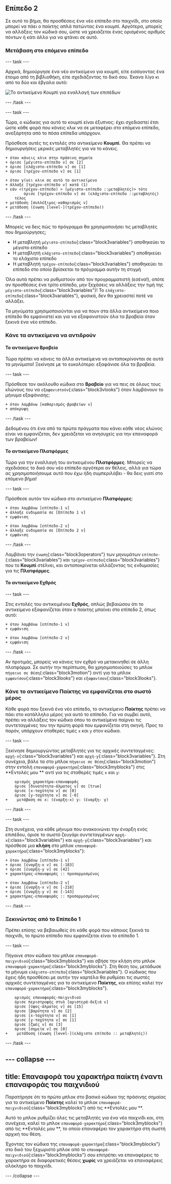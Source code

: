 ## Επίπεδο 2

Σε αυτό το βήμα, θα προσθέσεις ένα νέο επίπεδο στο παιχνίδι, στο οποίο μπορεί να πάει ο παίκτης απλά πατώντας ένα κουμπί. Αργότερα, μπορείς να αλλάξεις τον κώδικά σου, ώστε να χρειάζεται ένας ορισμένος αριθμός πόντων ή κάτι άλλο για να φτάνει σε αυτό.

### Μετάβαση στο επόμενο επίπεδο

--- task ---

Αρχικά, δημιούργησε ένα νέο αντικείμενο για κουμπί, είτε εισάγοντας ένα έτοιμο από τη βιβλιοθήκη, είτε σχεδιάζοντας το δικό σου. Έκανα λίγο κι από τα δύο και έβγαλα αυτό:

![Το αντικείμενο Κουμπί για εναλλαγή των επιπέδων](images/levelButton.png)

--- /task ---

--- task ---

Τώρα, ο κώδικας για αυτό το κουμπί είναι έξυπνος: έχει σχεδιαστεί έτσι ώστε κάθε φορά που κάνεις κλικ να σε μεταφέρει στο επόμενο επίπεδο, ανεξάρτητα από το πόσα επίπεδα υπάρχουν.

Πρόσθεσε αυτές τις εντολές στο αντικείμενο **Κουμπί**. Θα πρέπει να δημιουργήσεις μερικές μεταβλητές για να το κάνεις.

```blocks3
+ όταν κάνεις κλικ στην πράσινη σημαία
+ όρισε [μέγιστο-επίπεδο v] σε [2]
+ όρισε [ελάχιστο-επίπεδο v] σε [1]
+ όρισε [τρέχον-επίπεδο v] σε [1]
```

```blocks3
+ όταν γίνει κλικ σε αυτό το αντικείμενο
+ άλλαξε [τρέχον-επίπεδο v] κατά (1)
+ εάν <(τρέχον-επίπεδο) > (μέγιστο-επίπεδο ::μεταβλητές)> τότε
        όρισε [τρέχον-επίπεδο v] σε (ελάχιστο-επίπεδο ::μεταβλητές)
    τέλος
+ μετάδοση [συλλέξιμος-καθαρισμός v]
+ μετάδοση (ένωση [level-](τρέχον-επίπεδο))
```

--- /task ---

Μπορείς να δεις πώς το πρόγραμμα θα χρησιμοποιήσει τις μεταβλητές που δημιούργησες;

+ Η μεταβλητή `μέγιστο-επίπεδο`{:class="block3variables"} αποθηκεύει το μέγιστο επίπεδο
+ Η μεταβλητή `ελάχιστο-επίπεδο`{:class="block3variables"} αποθηκεύει το ελάχιστο επίπεδο
+ Η μεταβλητή `τρέχον-επίπεδο`{:class="block3variables"} αποθηκεύει το επίπεδο στο οποίο βρίσκεται το πρόγραμμα αυτήν τη στιγμή

Όλα αυτά πρέπει να ρυθμιστούν από τον προγραμματιστή \(εσένα!\), οπότε αν προσθέσεις ένα τρίτο επίπεδο, μην ξεχάσεις να αλλάξεις την τιμή της `μέγιστο-επίπεδο`{:class="block3variables"}! Το `ελάχιστο-επίπεδο`{:class="block3variables"}, φυσικά, δεν θα χρειαστεί ποτέ να αλλάξει.

Τα μηνύματα χρησιμοποιούνται για να πουν στα άλλα αντικείμενα ποιο επίπεδο θα εμφανιστεί και για να εξαφανιστούν όλα τα βραβεία όταν ξεκινά ένα νέο επίπεδο.

### Κάνε τα αντικείμενα να αντιδρούν

#### Το αντικείμενο **Βραβείο**

Τώρα πρέπει να κάνεις τα άλλα αντικείμενα να ανταποκρίνονται σε αυτά τα μηνύματα! Ξεκίνησε με το ευκολότερο: εξαφάνισε όλα τα βραβεία.

--- task ---

Πρόσθεσε τον ακόλουθο κώδικα στο **Βραβείο** για να πεις σε όλους τους κλώνους του να `εξαφανιστούν`{:class="block3vlooks"} όταν λαμβάνουν το μήνυμα εξαφάνισης:

```blocks3
+ όταν λαμβάνω [καθαρισμός-βραβείων v]
+ απόκρυψη
```

--- /task ---

Δεδομένου ότι ένα από τα πρώτα πράγματα που κάνει κάθε νέος κλώνος είναι να εμφανίζεται, δεν χρειάζεται να ανησυχείς για την επαναφορά των βραβείων!

#### Το αντικείμενο **Πλατφόρμες**

Τώρα για την εναλλαγή του αντικειμένου **Πλατφόρμες**. Μπορείς να σχεδιάσεις το δικό σου νέο επίπεδο αργότερα αν θέλεις, αλλά για τώρα ας χρησιμοποιήσουμε αυτό που έχω ήδη συμπεριλάβει - θα δεις γιατί στο επόμενο βήμα!

--- task ---

Πρόσθεσε αυτόν τον κώδικα στο αντικείμενο **Πλατφόρμες**:

```blocks3
+ όταν λαμβάνω [επίπεδο-1 v]
+ άλλαξε ενδυμασία σε [Επίπεδο 1 v]
+ εμφάνιση
```

```blocks3
+ όταν λαμβάνω [επίπεδο-2 v]
+ άλλαξε ενδυμασία σε [Επίπεδο 2 v]
+ εμφάνιση
```

--- /task ---

Λαμβάνει την `ένωση`{:class="block3operators"} των μηνυμάτων `επίπεδο-`{:class="block3variables"} και `τρέχον-επίπεδο`{:class="block3variables"} που το **Κουμπί** στέλνει, και ανταποκρίνεται αλλάζοντας τις ενδυμασίες για τις **Πλατφόρμες**.

#### Το αντικείμενο **Εχθρός**

--- task ---

Στις εντολές του αντικειμένου **Εχθρός**, απλώς βεβαιώσου ότι το αντικείμενο εξαφανίζεται όταν ο παίκτης μπαίνει στο επίπεδο 2, όπως αυτό:

```blocks3
+ όταν λαμβάνω [επίπεδο-1 v]
+ εμφάνιση
```

```blocks3
+ όταν λαμβάνω [επίπεδο-2 v]
+ εμφάνιση
```

--- /task ---

Αν προτιμάς, μπορείς να κάνεις τον εχθρό να μετακινηθεί σε άλλη πλατφόρμα. Σε αυτήν την περίπτωση, θα χρησιμοποιούσες το μπλοκ `πήγαινε σε θέση`{:class="block3motion"} αντί για τα μπλοκ `εμφανίσου`{:class="block3looks"} και `εξαφανίσου`{:class="block3looks"}.

### Κάνε το αντικείμενο **Παίκτης** να εμφανίζεται στο σωστό μέρος

Κάθε φορά που ξεκινά ένα νέο επίπεδο, το αντικείμενο **Παίκτης** πρέπει να πάει στο κατάλληλο μέρος για αυτό το επίπεδο. Για να συμβεί αυτό, πρέπει να αλλάξεις τον κώδικα όπου το αντικείμενο παίρνει τις συντεταγμένες του την πρώτη φορά που εμφανίζεται στη σκηνή. Προς το παρόν, υπάρχουν σταθερές τιμές `x` και `y` στον κώδικα.

--- task ---

Ξεκίνησε δημιουργώντας μεταβλητές για τις αρχικές συντεταγμένες: `αρχή-x`{:class="block3variables"} και `αρχή-y`{:class="block3variables"}. Στη συνέχεια, βάλε τα στο μπλοκ `πήγαινε σε θέση`{:class="block3motion"} στην εντολή `επαναφορά-χαρακτήρα`{:class="block3myblocks"} στις **Εντολές μου ** αντί για τις σταθερές τιμές `x` και `y`:

```blocks3
    ορισμός χαρακτήρα-επαναφοράς
    όρισε [δυνατότητα-άλματος v] σε [true]
    όρισε [x-ταχύτητα v] σε [0]
    όρισε [y-ταχύτητα v] σε [-0]
+    μετάβαση σε x: (έναρξη-x) y: (έναρξη- γ)
```

--- /task ---

--- task ---

Στη συνέχεια, για κάθε μήνυμα που ανακοινώνει την έναρξη ενός επιπέδου, όρισε το σωστό ζευγάρι συντεταγμένων `αρχή-x`{:class="block3variables"} και `αρχή-y`{:class="block3variables"} και πρόσθεσε μια **κλήση** στο μπλοκ `επαναφορά-χαρακτήρα`{:class="block3myblocks"}:

```blocks3
+ όταν λαμβάνω [επίπεδο-1 v]
+ όρισε [έναρξη-x v] σε [-183]
+ όρισε [έναρξη-y v] σε [42]
+ χαρακτήρας-επαναφοράς :: προσαρμοσμένος
```

```blocks3
+ όταν λαμβάνω [επίπεδο-2 v]
+ όρισε [έναρξη-x v] σε [-218]
+ όρισε [έναρξη-y v] σε [-143]
+ χαρακτήρας-επαναφοράς :: προσαρμοσμένος
```

--- /task ---

### Ξεκινώντας από το Επίπεδο 1

Πρέπει επίσης να βεβαιωθείς ότι κάθε φορά που κάποιος ξεκινά το παιχνίδι, το πρώτο επίπεδο που εμφανίζεται είναι το επίπεδο 1.

--- task ---

Πήγαινε στον κώδικα του μπλοκ `επαναφορά-παιχνιδιού`{:class="block3myblocks"} και σβήσε την κλήση στο μπλοκ `επαναφορά-χαρακτήρα`{:class="block3myblocks"}. Στη θέση του, μετάδωσε το μήνυμα `ελάχιστο-επίπεδο`{:class="block3variables"}. Ο κώδικας που έχεις ήδη προσθέσει με αυτήν την καρτέλα θα ρυθμίσει τις σωστές αρχικές συντεταγμένες για το αντικείμενο **Παίκτης**, και επίσης καλεί την `επαναφορά-χαρακτήρα`{:class="block3myblocks"}.

```blocks3
    ορισμός επαναφοράς-παιχνιδιού
    όρισε περιστροφής στυλ [αριστερά-δεξιά v]
    όρισε [ύψος-άλματος v] σε [15]
    όρισε [βαρύτητα v] σε [2]
    όρισε [x-ταχύτητα v] σε [1]
    όρισε [y-ταχύτητα v] σε [1]
    όρισε [ζωές v] σε [3]
    όρισε [σημεία v] σε [0]
+    μετάδοση (ένωση [level-](ελάχιστο επίπεδο :: μεταβλητές))
```

--- /task ---

--- collapse ---
---
title: Επαναφορά του χαρακτήρα παίκτη έναντι επαναφοράς του παιχνιδιού
---

Παρατήρησε ότι το πρώτο μπλοκ στο βασικό κώδικα της πράσινης σημαίας για το αντικείμενο **Παίκτης** καλεί το μπλοκ `επαναφορά-παιχνιδιού`{:class="block3myblocks"} από τις **Εντολές μου **.

Αυτό το μπλοκ ρυθμίζει όλες τις μεταβλητές για ένα νέο παιχνίδι και, στη συνέχεια, καλεί το μπλοκ `επαναφορά-χαρακτήρα`{:class="block3myblocks"} από τις **Εντολές μου **, το οποίο επαναφέρει τον χαρακτήρα στη σωστή αρχική του θέση.

Έχοντας τον κώδικα της `επαναφορά-χαρακτήρα`{:class="block3myblocks"} στο δικό του ξεχωριστό μπλοκ από το `επαναφορά-παιχνιδιού`{:class="block3myblocks"} σου επιτρέπει να επαναφέρεις το χαρακτήρα σε διαφορετικές θέσεις **χωρίς** να χρειάζεται να επαναφέρεις ολόκληρο το παιχνίδι.

--- /collapse ---
